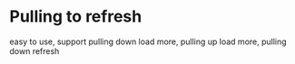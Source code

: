 Pulling to refresh
==================
easy to use, support pulling down load more, pulling up load more, pulling down refresh

